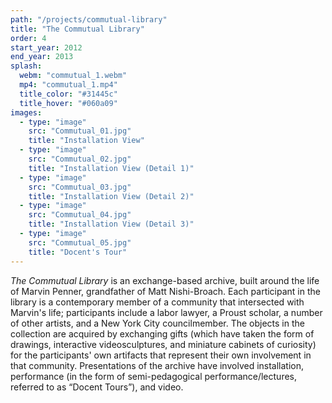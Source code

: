 ```yaml
---
path: "/projects/commutual-library"
title: "The Commutual Library"
order: 4
start_year: 2012
end_year: 2013
splash:
  webm: "commutual_1.webm"
  mp4: "commutual_1.mp4"
  title_color: "#31445c"
  title_hover: "#060a09"
images:
  - type: "image"
    src: "Commutual_01.jpg"
    title: "Installation View"
  - type: "image"
    src: "Commutual_02.jpg"
    title: "Installation View (Detail 1)"
  - type: "image"
    src: "Commutual_03.jpg"
    title: "Installation View (Detail 2)"
  - type: "image"
    src: "Commutual_04.jpg"
    title: "Installation View (Detail 3)"
  - type: "image"
    src: "Commutual_05.jpg"
    title: "Docent's Tour"
---
```

_The Commutual Library_ is an exchange-based archive, built around the life of Marvin Penner, grandfather of Matt Nishi-Broach. Each participant in the library is a contemporary member of a community that intersected with Marvin's life; participants include a labor lawyer, a Proust scholar, a number of other artists, and a New York City councilmember. The objects in the collection are acquired by exchanging gifts (which have taken the form of drawings, interactive video­sculptures, and miniature cabinets of curiosity) for the participants' own artifacts that represent their own involvement in that community. Presentations of the archive have involved installation, performance (in the form of semi-pedagogical performance/lectures, referred to as “Docent Tours”), and video.

